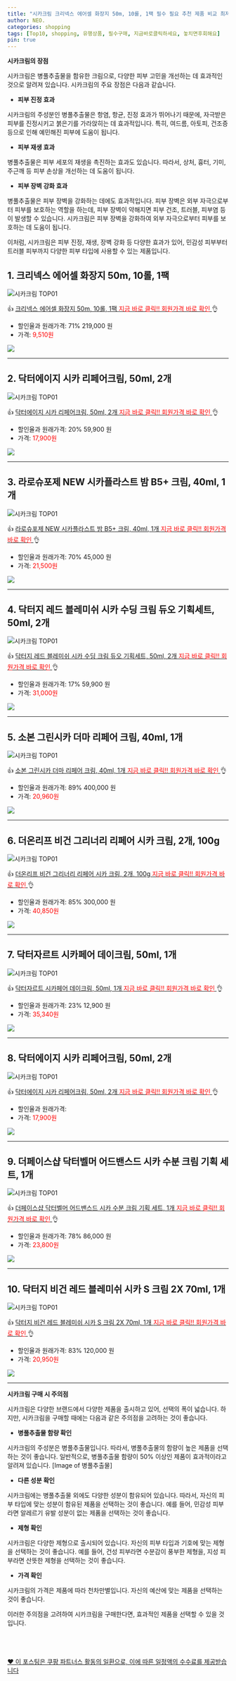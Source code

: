 ```yaml
---
title: "시카크림 크리넥스 에어셀 화장지 50m, 10롤, 1팩 필수 필요 추천 제품 비교 최저 가격 비교 장점 구매 후기 구매평"
author: NEO.
categories: shopping
tags: [Top10, shopping, 유행상품, 필수구매, 지금바로클릭하세요, 놓치면후회해요]
pin: true
---
```

**시카크림의 장점**

시카크림은 병풀추출물을 함유한 크림으로, 다양한 피부 고민을 개선하는 데 효과적인 것으로 알려져 있습니다. 시카크림의 주요 장점은 다음과 같습니다.

* **피부 진정 효과**

시카크림의 주성분인 병풀추출물은 항염, 항균, 진정 효과가 뛰어나기 때문에, 자극받은 피부를 진정시키고 붉은기를 가라앉히는 데 효과적입니다. 특히, 여드름, 아토피, 건조증 등으로 인해 예민해진 피부에 도움이 됩니다.

* **피부 재생 효과**

병풀추출물은 피부 세포의 재생을 촉진하는 효과도 있습니다. 따라서, 상처, 흉터, 기미, 주근깨 등 피부 손상을 개선하는 데 도움이 됩니다.

* **피부 장벽 강화 효과**

병풀추출물은 피부 장벽을 강화하는 데에도 효과적입니다. 피부 장벽은 외부 자극으로부터 피부를 보호하는 역할을 하는데, 피부 장벽이 약해지면 피부 건조, 트러블, 피부염 등이 발생할 수 있습니다. 시카크림은 피부 장벽을 강화하여 외부 자극으로부터 피부를 보호하는 데 도움이 됩니다.

이처럼, 시카크림은 피부 진정, 재생, 장벽 강화 등 다양한 효과가 있어, 민감성 피부부터 트러블 피부까지 다양한 피부 타입에 사용할 수 있는 제품입니다.

   

## 1. 크리넥스 에어셀 화장지 50m, 10롤, 1팩

![시카크림 TOP01](https://thumbnail9.coupangcdn.com/thumbnails/remote/490x490ex/image/rs_quotation_api/xp9mghtl/2065a660d61a4b088ef84a23f24e9a3c.png)


👍 [크리넥스 에어셀 화장지 50m, 10롤, 1팩 <font color=red> 지금 바로 클릭!! 회원가격 바로 확인 </font> ](https://link.coupang.com/re/AFFSDP?lptag=AF3617701&subid=GithubCoopas&pageKey=7188328652&traceid=V0-153&itemId=18143610907&vendorItemId=85294027798) 👌 


- 할인율과 원래가격: 71%  219,000   원
- 가격: <span style='color:red'>9,510원</span>

[![](/discount_price.png)](https://link.coupang.com/re/AFFSDP?lptag=AF3617701&subid=GithubCoopas&pageKey=7188328652&traceid=V0-153&itemId=18143610907&vendorItemId=85294027798)

---


   

## 2. 닥터에이지 시카 리페어크림, 50ml, 2개

![시카크림 TOP01](https://thumbnail9.coupangcdn.com/thumbnails/remote/490x490ex/image/retail/images/4364813542549906-5350c7a7-9279-4c44-9c77-bd016f22f702.jpg)


👍 [닥터에이지 시카 리페어크림, 50ml, 2개 <font color=red> 지금 바로 클릭!! 회원가격 바로 확인 </font> ](https://link.coupang.com/re/AFFSDP?lptag=AF3617701&subid=GithubCoopas&pageKey=6174360973&traceid=V0-153&itemId=2647629542&vendorItemId=70638435618) 👌 


- 할인율과 원래가격: 20%  59,900   원
- 가격: <span style='color:red'>17,900원</span>

[![](/discount_price.png)](https://link.coupang.com/re/AFFSDP?lptag=AF3617701&subid=GithubCoopas&pageKey=6174360973&traceid=V0-153&itemId=2647629542&vendorItemId=70638435618)

---


   

## 3. 라로슈포제 NEW 시카플라스트 밤 B5+ 크림, 40ml, 1개

![시카크림 TOP01](https://thumbnail7.coupangcdn.com/thumbnails/remote/490x490ex/image/retail/images/311207588077416-9cf71490-3b07-4de8-b616-48f845163248.jpg)


👍 [라로슈포제 NEW 시카플라스트 밤 B5+ 크림, 40ml, 1개 <font color=red> 지금 바로 클릭!! 회원가격 바로 확인 </font> ](https://link.coupang.com/re/AFFSDP?lptag=AF3617701&subid=GithubCoopas&pageKey=6820232311&traceid=V0-153&itemId=16162759817&vendorItemId=83358381384) 👌 


- 할인율과 원래가격: 70%  45,000   원
- 가격: <span style='color:red'>21,500원</span>

[![](/discount_price.png)](https://link.coupang.com/re/AFFSDP?lptag=AF3617701&subid=GithubCoopas&pageKey=6820232311&traceid=V0-153&itemId=16162759817&vendorItemId=83358381384)

---


   

## 4. 닥터지 레드 블레미쉬 시카 수딩 크림 듀오 기획세트, 50ml, 2개

![시카크림 TOP01](https://thumbnail10.coupangcdn.com/thumbnails/remote/490x490ex/image/retail/images/1255023536802919-5b76ce33-0e01-44dc-9f69-5bd3c4face8c.jpg)


👍 [닥터지 레드 블레미쉬 시카 수딩 크림 듀오 기획세트, 50ml, 2개 <font color=red> 지금 바로 클릭!! 회원가격 바로 확인 </font> ](https://link.coupang.com/re/AFFSDP?lptag=AF3617701&subid=GithubCoopas&pageKey=6431601098&traceid=V0-153&itemId=16305772888&vendorItemId=76144598855) 👌 


- 할인율과 원래가격: 17%  59,900   원
- 가격: <span style='color:red'>31,000원</span>

[![](/discount_price.png)](https://link.coupang.com/re/AFFSDP?lptag=AF3617701&subid=GithubCoopas&pageKey=6431601098&traceid=V0-153&itemId=16305772888&vendorItemId=76144598855)

---


   

## 5. 소본 그린시카 더마 리페어 크림, 40ml, 1개

![시카크림 TOP01](https://thumbnail8.coupangcdn.com/thumbnails/remote/490x490ex/image/retail/images/378048635882111-a1acbf4d-a665-426d-8e24-5578e6fd558f.jpg)


👍 [소본 그린시카 더마 리페어 크림, 40ml, 1개 <font color=red> 지금 바로 클릭!! 회원가격 바로 확인 </font> ](https://link.coupang.com/re/AFFSDP?lptag=AF3617701&subid=GithubCoopas&pageKey=6608244226&traceid=V0-153&itemId=13081285942&vendorItemId=70180839370) 👌 


- 할인율과 원래가격: 89%  400,000   원
- 가격: <span style='color:red'>20,960원</span>

[![](/discount_price.png)](https://link.coupang.com/re/AFFSDP?lptag=AF3617701&subid=GithubCoopas&pageKey=6608244226&traceid=V0-153&itemId=13081285942&vendorItemId=70180839370)

---


   

## 6. 더온리프 비건 그리너리 리페어 시카 크림, 2개, 100g

![시카크림 TOP01](https://thumbnail8.coupangcdn.com/thumbnails/remote/490x490ex/image/vendor_inventory/258f/a40734b03db88a62550d83c62fe22dd75025b7d64a9c564095c3e8468f61.jpg)


👍 [더온리프 비건 그리너리 리페어 시카 크림, 2개, 100g <font color=red> 지금 바로 클릭!! 회원가격 바로 확인 </font> ](https://link.coupang.com/re/AFFSDP?lptag=AF3617701&subid=GithubCoopas&pageKey=6365972727&traceid=V0-153&itemId=19178864517&vendorItemId=80715566175) 👌 


- 할인율과 원래가격: 85%  300,000   원
- 가격: <span style='color:red'>40,850원</span>

[![](/discount_price.png)](https://link.coupang.com/re/AFFSDP?lptag=AF3617701&subid=GithubCoopas&pageKey=6365972727&traceid=V0-153&itemId=19178864517&vendorItemId=80715566175)

---


   

## 7. 닥터자르트 시카페어 데이크림, 50ml, 1개

![시카크림 TOP01](https://thumbnail7.coupangcdn.com/thumbnails/remote/490x490ex/image/retail/images/2023/02/22/13/0/dacacdec-20d7-4e24-a634-c7d9219197cb.jpg)


👍 [닥터자르트 시카페어 데이크림, 50ml, 1개 <font color=red> 지금 바로 클릭!! 회원가격 바로 확인 </font> ](https://link.coupang.com/re/AFFSDP?lptag=AF3617701&subid=GithubCoopas&pageKey=7006667432&traceid=V0-153&itemId=17203242826&vendorItemId=85147991318) 👌 


- 할인율과 원래가격: 23%  12,900   원
- 가격: <span style='color:red'>35,340원</span>

[![](/discount_price.png)](https://link.coupang.com/re/AFFSDP?lptag=AF3617701&subid=GithubCoopas&pageKey=7006667432&traceid=V0-153&itemId=17203242826&vendorItemId=85147991318)

---


   

## 8. 닥터에이지 시카 리페어크림, 50ml, 2개

![시카크림 TOP01](https://thumbnail9.coupangcdn.com/thumbnails/remote/490x490ex/image/retail/images/4364813542549906-5350c7a7-9279-4c44-9c77-bd016f22f702.jpg)


👍 [닥터에이지 시카 리페어크림, 50ml, 2개 <font color=red> 지금 바로 클릭!! 회원가격 바로 확인 </font> ](https://link.coupang.com/re/AFFSDP?lptag=AF3617701&subid=GithubCoopas&pageKey=6174360973&traceid=V0-153&itemId=2647629542&vendorItemId=70638435618) 👌 


- 할인율과 원래가격: 
- 가격: <span style='color:red'>17,900원</span>

[![](/discount_price.png)](https://link.coupang.com/re/AFFSDP?lptag=AF3617701&subid=GithubCoopas&pageKey=6174360973&traceid=V0-153&itemId=2647629542&vendorItemId=70638435618)

---


   

## 9. 더페이스샵 닥터벨머 어드밴스드 시카 수분 크림 기획 세트, 1개

![시카크림 TOP01](https://thumbnail6.coupangcdn.com/thumbnails/remote/490x490ex/image/vendor_inventory/35ce/73fc31938cc0306a0224a2235cb12367f6b9feccca1688856346d29ec62a.jpg)


👍 [더페이스샵 닥터벨머 어드밴스드 시카 수분 크림 기획 세트, 1개 <font color=red> 지금 바로 클릭!! 회원가격 바로 확인 </font> ](https://link.coupang.com/re/AFFSDP?lptag=AF3617701&subid=GithubCoopas&pageKey=7675102373&traceid=V0-153&itemId=20485015141&vendorItemId=87504028597) 👌 


- 할인율과 원래가격: 78%  86,000   원
- 가격: <span style='color:red'>23,800원</span>

[![](/discount_price.png)](https://link.coupang.com/re/AFFSDP?lptag=AF3617701&subid=GithubCoopas&pageKey=7675102373&traceid=V0-153&itemId=20485015141&vendorItemId=87504028597)

---


   

## 10. 닥터지 비건 레드 블레미쉬 시카 S 크림 2X 70ml, 1개

![시카크림 TOP01](https://thumbnail8.coupangcdn.com/thumbnails/remote/490x490ex/image/retail/images/1503638893015441-bda69bf4-7d7e-422f-afef-1e541af751b0.jpg)


👍 [닥터지 비건 레드 블레미쉬 시카 S 크림 2X 70ml, 1개 <font color=red> 지금 바로 클릭!! 회원가격 바로 확인 </font> ](https://link.coupang.com/re/AFFSDP?lptag=AF3617701&subid=GithubCoopas&pageKey=6398908228&traceid=V0-153&itemId=13674823001&vendorItemId=80926766582) 👌 


- 할인율과 원래가격: 83%  120,000   원
- 가격: <span style='color:red'>20,950원</span>

[![](/discount_price.png)](https://link.coupang.com/re/AFFSDP?lptag=AF3617701&subid=GithubCoopas&pageKey=6398908228&traceid=V0-153&itemId=13674823001&vendorItemId=80926766582)

---
**시카크림 구매 시 주의점**

시카크림은 다양한 브랜드에서 다양한 제품을 출시하고 있어, 선택의 폭이 넓습니다. 하지만, 시카크림을 구매할 때에는 다음과 같은 주의점을 고려하는 것이 좋습니다.

* **병풀추출물 함량 확인**

시카크림의 주성분은 병풀추출물입니다. 따라서, 병풀추출물의 함량이 높은 제품을 선택하는 것이 좋습니다. 일반적으로, 병풀추출물 함량이 50% 이상인 제품이 효과적이라고 알려져 있습니다.
[Image of 병풀추출물]

* **다른 성분 확인**

시카크림에는 병풀추출물 외에도 다양한 성분이 함유되어 있습니다. 따라서, 자신의 피부 타입에 맞는 성분이 함유된 제품을 선택하는 것이 좋습니다. 예를 들어, 민감성 피부라면 알레르기 유발 성분이 없는 제품을 선택하는 것이 좋습니다.

* **제형 확인**

시카크림은 다양한 제형으로 출시되어 있습니다. 자신의 피부 타입과 기호에 맞는 제형을 선택하는 것이 좋습니다. 예를 들어, 건성 피부라면 수분감이 풍부한 제형을, 지성 피부라면 산뜻한 제형을 선택하는 것이 좋습니다.

* **가격 확인**

시카크림의 가격은 제품에 따라 천차만별입니다. 자신의 예산에 맞는 제품을 선택하는 것이 좋습니다.

이러한 주의점을 고려하여 시카크림을 구매한다면, 효과적인 제품을 선택할 수 있을 것입니다.<br><br><br><br><br> [ ❤  이 포스팅은 쿠팡 파트너스 활동의 일환으로, 이에 따른 일정액의 수수료를 제공받습니다](https://link.coupang.com/a/bcEFyh)